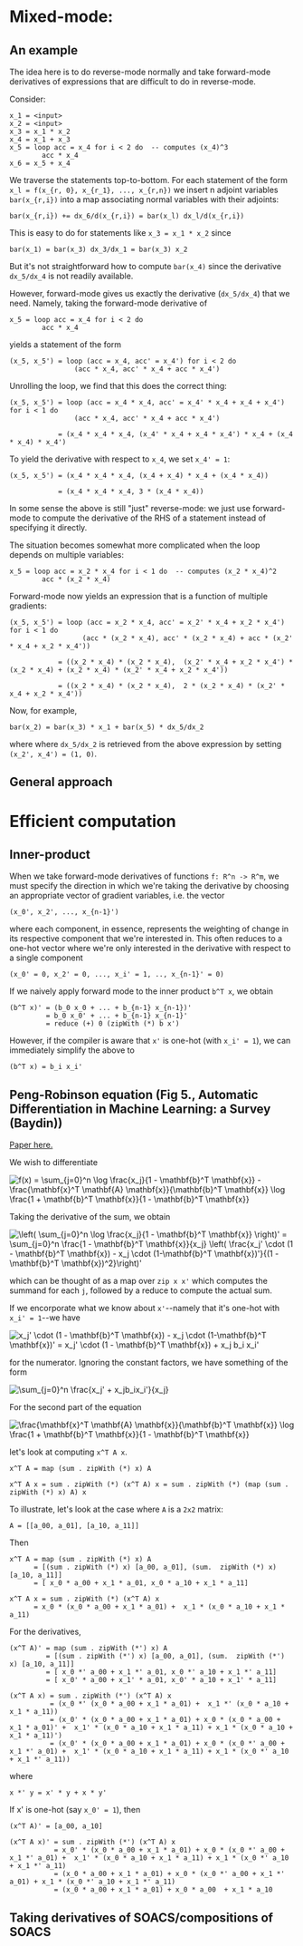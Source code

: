 # Mixed-mode:

## An example

The idea here is to do reverse-mode normally and take forward-mode
derivatives of expressions that are difficult to do in reverse-mode.

Consider:

    x_1 = <input>
    x_2 = <input>
    x_3 = x_1 * x_2
    x_4 = x_1 + x_3
    x_5 = loop acc = x_4 for i < 2 do  -- computes (x_4)^3
            acc * x_4
    x_6 = x_5 + x_4

We traverse the statements top-to-bottom. For each statement of the
form `x_l = f(x_{r, 0}, x_{r_1}, ..., x_{r,n})` we insert n adjoint
variables `bar(x_{r,i})` into a map associating normal variables with
their adjoints:

    bar(x_{r,i}) += dx_6/d(x_{r,i}) = bar(x_l) dx_l/d(x_{r,i})

This is easy to do for statements like `x_3 = x_1 * x_2` since

    bar(x_1) = bar(x_3) dx_3/dx_1 = bar(x_3) x_2

But it's not straightforward how to compute `bar(x_4)` since the
derivative `dx_5/dx_4` is not readily available.

However, forward-mode gives us exactly the derivative (`dx_5/dx_4`)
that we need. Namely, taking the forward-mode derivative of

    x_5 = loop acc = x_4 for i < 2 do
            acc * x_4

yields a statement of the form

    (x_5, x_5') = loop (acc = x_4, acc' = x_4') for i < 2 do
                    (acc * x_4, acc' * x_4 + acc * x_4')

Unrolling the loop, we find that this does the correct thing:

    (x_5, x_5') = loop (acc = x_4 * x_4, acc' = x_4' * x_4 + x_4 + x_4') for i < 1 do
                    (acc * x_4, acc' * x_4 + acc * x_4')

                = (x_4 * x_4 * x_4, (x_4' * x_4 + x_4 * x_4') * x_4 + (x_4 * x_4) * x_4')

To yield the derivative with respect to `x_4`, we set `x_4' = 1`:

    (x_5, x_5') = (x_4 * x_4 * x_4, (x_4 + x_4) * x_4 + (x_4 * x_4))

                = (x_4 * x_4 * x_4, 3 * (x_4 * x_4))

In some sense the above is still "just" reverse-mode: we just use forward-mode to compute the
derivative of the RHS of a statement instead of specifying it directly.

The situation becomes somewhat more complicated when the loop depends on multiple variables:

    x_5 = loop acc = x_2 * x_4 for i < 1 do  -- computes (x_2 * x_4)^2
            acc * (x_2 * x_4)

Forward-mode now yields an expression that is a function of multiple gradients:

    (x_5, x_5') = loop (acc = x_2 * x_4, acc' = x_2' * x_4 + x_2 * x_4') for i < 1 do
                      (acc * (x_2 * x_4), acc' * (x_2 * x_4) + acc * (x_2' * x_4 + x_2 * x_4'))

                = ((x_2 * x_4) * (x_2 * x_4),  (x_2' * x_4 + x_2 * x_4') * (x_2 * x_4) + (x_2 * x_4) * (x_2' * x_4 + x_2 * x_4'))

                = ((x_2 * x_4) * (x_2 * x_4),  2 * (x_2 * x_4) * (x_2' * x_4 + x_2 * x_4'))

Now, for example,

    bar(x_2) = bar(x_3) * x_1 + bar(x_5) * dx_5/dx_2

where where `dx_5/dx_2` is retrieved from the above expression by setting `(x_2', x_4') = (1, 0)`.

## General approach

# Efficient computation

## Inner-product

When we take forward-mode derivatives of functions `f: R^n -> R^m`, we
must specify the direction in which we're taking the derivative by
choosing an appropriate vector of gradient variables, i.e. the vector

    (x_0', x_2', ..., x_{n-1}')

where each component, in essence, represents the weighting of change
in its respective component that we're interested in. This often
reduces to a one-hot vector where we're only interested in the
derivative with respect to a single component

    (x_0' = 0, x_2' = 0, ..., x_i' = 1, .., x_{n-1}' = 0)

If we naively apply forward mode to the inner product `b^T x`, we obtain

    (b^T x)' = (b_0 x_0 + ... + b_{n-1} x_{n-1})'
	         = b_0 x_0' + ... + b_{n-1} x_{n-1}'
			 = reduce (+) 0 (zipWith (*) b x')
		 
However, if the compiler is aware that `x'` is one-hot (with `x_i' = 1`), we can immediately simplify
the above to
 
    (b^T x) = b_i x_i'
	
## Peng-Robinson equation (Fig 5., Automatic Differentiation in Machine Learning: a Survey (Baydin))

[Paper here.](https://arxiv.org/pdf/1502.05767.pdf)

We wish to differentiate

![f(x) = \sum_{j=0}^n \log \frac{x_j}{1 - \mathbf{b}^T \mathbf{x}} - \frac{\mathbf{x}^T \mathbf{A} \mathbf{x}}{\mathbf{b}^T \mathbf{x}} \log \frac{1  + \mathbf{b}^T \mathbf{x}}{1 - \mathbf{b}^T \mathbf{x}}](https://render.githubusercontent.com/render/math?math=f(x)%20%3D%20%5Csum_%7Bj%3D0%7D%5En%20%5Clog%20%5Cfrac%7Bx_j%7D%7B1%20-%20%5Cmathbf%7Bb%7D%5ET%20%5Cmathbf%7Bx%7D%7D%20-%20%5Cfrac%7B%5Cmathbf%7Bx%7D%5ET%20%5Cmathbf%7BA%7D%20%5Cmathbf%7Bx%7D%7D%7B%5Cmathbf%7Bb%7D%5ET%20%5Cmathbf%7Bx%7D%7D%20%5Clog%20%5Cfrac%7B1%20%20%2B%20%5Cmathbf%7Bb%7D%5ET%20%5Cmathbf%7Bx%7D%7D%7B1%20-%20%5Cmathbf%7Bb%7D%5ET%20%5Cmathbf%7Bx%7D%7D)

Taking the derivative of the sum, we obtain

![\left( \sum_{j=0}^n \log \frac{x_j}{1 - \mathbf{b}^T \mathbf{x}} \right)' = \sum_{j=0}^n \frac{1 - \mathbf{b}^T \mathbf{x}}{x_j} \left( \frac{x_j' \cdot  (1 - \mathbf{b}^T \mathbf{x}) - x_j \cdot (1-\mathbf{b}^T \mathbf{x})'}{(1 - \mathbf{b}^T \mathbf{x})^2}\right)'](https://render.githubusercontent.com/render/math?math=%5Cleft(%20%5Csum_%7Bj%3D0%7D%5En%20%5Clog%20%5Cfrac%7Bx_j%7D%7B1%20-%20%5Cmathbf%7Bb%7D%5ET%20%5Cmathbf%7Bx%7D%7D%20%5Cright)'%20%3D%20%5Csum_%7Bj%3D0%7D%5En%20%5Cfrac%7B1%20-%20%5Cmathbf%7Bb%7D%5ET%20%5Cmathbf%7Bx%7D%7D%7Bx_j%7D%20%5Cleft(%20%5Cfrac%7Bx_j'%20%5Ccdot%20%20(1%20-%20%5Cmathbf%7Bb%7D%5ET%20%5Cmathbf%7Bx%7D)%20-%20x_j%20%5Ccdot%20(1-%5Cmathbf%7Bb%7D%5ET%20%5Cmathbf%7Bx%7D)'%7D%7B(1%20-%20%5Cmathbf%7Bb%7D%5ET%20%5Cmathbf%7Bx%7D)%5E2%7D%5Cright)')

which can be thought of as a map over `zip x x'` which computes the summand for each `j`, followed by a reduce to compute the actual sum.

If we encorporate what we know about `x'`--namely that it's one-hot with `x_i' = 1`--we have

![x_j' \cdot  (1 - \mathbf{b}^T \mathbf{x}) - x_j \cdot (1-\mathbf{b}^T \mathbf{x})' = x_j' \cdot (1 - \mathbf{b}^T \mathbf{x}) + x_j b_i x_i'](https://render.githubusercontent.com/render/math?math=x_j'%20%5Ccdot%20%20(1%20-%20%5Cmathbf%7Bb%7D%5ET%20%5Cmathbf%7Bx%7D)%20-%20x_j%20%5Ccdot%20(1-%5Cmathbf%7Bb%7D%5ET%20%5Cmathbf%7Bx%7D)'%20%3D%20x_j'%20%5Ccdot%20(1%20-%20%5Cmathbf%7Bb%7D%5ET%20%5Cmathbf%7Bx%7D)%20%2B%20x_j%20b_i%20x_i')

for the numerator. Ignoring the constant factors, we have something of the form

![\sum_{j=0}^n \frac{x_j' + x_jb_ix_i'}{x_j}](https://render.githubusercontent.com/render/math?math=%5Csum_%7Bj%3D0%7D%5En%20%5Cfrac%7Bx_j'%20%2B%20x_jb_ix_i'%7D%7Bx_j%7D)


For the second part of the equation

![\frac{\mathbf{x}^T \mathbf{A} \mathbf{x}}{\mathbf{b}^T \mathbf{x}} \log \frac{1  + \mathbf{b}^T \mathbf{x}}{1 - \mathbf{b}^T \mathbf{x}}](https://render.githubusercontent.com/render/math?math=%20%5Cfrac%7B%5Cmathbf%7Bx%7D%5ET%20%5Cmathbf%7BA%7D%20%5Cmathbf%7Bx%7D%7D%7B%5Cmathbf%7Bb%7D%5ET%20%5Cmathbf%7Bx%7D%7D%20%5Clog%20%5Cfrac%7B1%20%20%2B%20%5Cmathbf%7Bb%7D%5ET%20%5Cmathbf%7Bx%7D%7D%7B1%20-%20%5Cmathbf%7Bb%7D%5ET%20%5Cmathbf%7Bx%7D%7D)

let's look at computing `x^T A x`.

    x^T A = map (sum . zipWith (*) x) A
	
	x^T A x = sum . zipWith (*) (x^T A) x = sum . zipWith (*) (map (sum . zipWith (*) x) A) x
	
To illustrate, let's look at the case where `A` is a `2x2` matrix:

    A = [[a_00, a_01], [a_10, a_11]]
	
Then

    x^T A = map (sum . zipWith (*) x) A 
	      = [(sum . zipWith (*) x) [a_00, a_01], (sum.  zipWith (*) x) [a_10, a_11]]
		  = [ x_0 * a_00 + x_1 * a_01, x_0 * a_10 + x_1 * a_11]
		  
    x^T A x = sum . zipWith (*) (x^T A) x 
	      = x_0 * (x_0 * a_00 + x_1 * a_01) +  x_1 * (x_0 * a_10 + x_1 * a_11)
		  
For the derivatives,

    (x^T A)' = map (sum . zipWith (*') x) A 
	         = [(sum . zipWith (*') x) [a_00, a_01], (sum.  zipWith (*') x) [a_10, a_11]]
		     = [ x_0 *' a_00 + x_1 *' a_01, x_0 *' a_10 + x_1 *' a_11]
		     = [ x_0' * a_00 + x_1' * a_01, x_0' * a_10 + x_1' * a_11]
			 
    (x^T A x) = sum . zipWith (*') (x^T A) x
	          = (x_0 *' (x_0 * a_00 + x_1 * a_01) +  x_1 *' (x_0 * a_10 + x_1 * a_11))
	          = (x_0' * (x_0 * a_00 + x_1 * a_01) + x_0 * (x_0 * a_00 + x_1 * a_01)' +  x_1' * (x_0 * a_10 + x_1 * a_11) + x_1 * (x_0 * a_10 + x_1 * a_11)')
	          = (x_0' * (x_0 * a_00 + x_1 * a_01) + x_0 * (x_0 *' a_00 + x_1 *' a_01) +  x_1' * (x_0 * a_10 + x_1 * a_11) + x_1 * (x_0 *' a_10 + x_1 *' a_11))
			  
where

    x *' y = x' * y + x * y'

If x' is one-hot (say `x_0' = 1`), then

    (x^T A)' = [a_00, a_10]
	
    (x^T A x)' = sum . zipWith (*') (x^T A) x
	           = x_0' * (x_0 * a_00 + x_1 * a_01) + x_0 * (x_0 *' a_00 + x_1 *' a_01) +  x_1' * (x_0 * a_10 + x_1 * a_11) + x_1 * (x_0 *' a_10 + x_1 *' a_11)
	           = (x_0 * a_00 + x_1 * a_01) + x_0 * (x_0 *' a_00 + x_1 *' a_01) + x_1 * (x_0 *' a_10 + x_1 *' a_11)
	           = (x_0 * a_00 + x_1 * a_01) + x_0 * a_00  + x_1 * a_10 

## Taking derivatives of SOACS/compositions of SOACS

